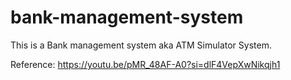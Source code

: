 # bank-management-system
This is a Bank management system aka ATM Simulator System.

Reference:
https://youtu.be/pMR_48AF-A0?si=dlF4VepXwNikqjh1
